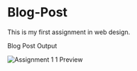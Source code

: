 # Blog-Post
This is my first assignment in web design.

Blog Post Output

![Assignment 1 1 Preview](https://user-images.githubusercontent.com/45134925/98434293-6356fe80-2109-11eb-89d7-7158608ba2bc.png)


